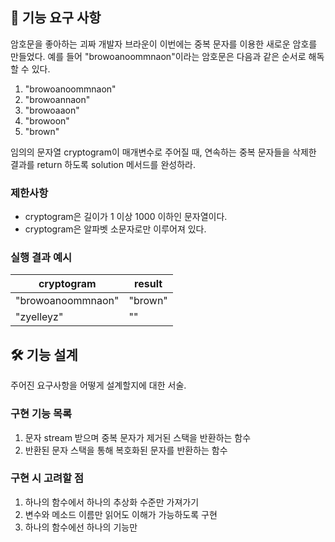 ## 🚀 기능 요구 사항

암호문을 좋아하는 괴짜 개발자 브라운이 이번에는 중복 문자를 이용한 새로운 암호를 만들었다. 예를 들어 "browoanoommnaon"이라는 암호문은 다음과 같은 순서로 해독할 수 있다.

1. "browoanoommnaon"
2. "browoannaon"
3. "browoaaon"
4. "browoon"
5. "brown"

임의의 문자열 cryptogram이 매개변수로 주어질 때, 연속하는 중복 문자들을 삭제한 결과를 return 하도록 solution 메서드를 완성하라.

### 제한사항

- cryptogram은 길이가 1 이상 1000 이하인 문자열이다.
- cryptogram은 알파벳 소문자로만 이루어져 있다.

### 실행 결과 예시

| cryptogram | result |
| --- | --- |
| "browoanoommnaon" | "brown" |
| "zyelleyz" | "" |

## 🛠 기능 설계

주어진 요구사항을 어떻게 설계할지에 대한 서술.

### 구현 기능 목록

1. 문자 stream 받으며 중복 문자가 제거된 스택을 반환하는 함수
2. 반환된 문자 스택을 통해 복호화된 문자를 반환하는 함수

### 구현 시 고려할 점

1. 하나의 함수에서 하나의 추상화 수준만 가져가기
2. 변수와 메소드 이름만 읽어도 이해가 가능하도록 구현
3. 하나의 함수에선 하나의 기능만